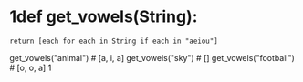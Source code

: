 # 1def get_vowels(String):
    return [each for each in String if each in "aeiou"]
get_vowels("animal") # [a, i, a]
get_vowels("sky") # []
get_vowels("football") # [o, o, a]
1
